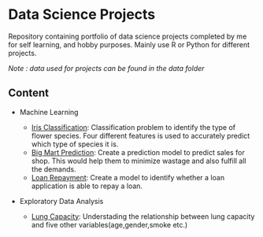 # Data Science Projects

Repository containing portfolio of data science projects completed by me for self learning, and hobby purposes. Mainly use R or Python for different projects. 

*Note : data used for projects can be found in the data folder*

## Content 
  * Machine Learning
    * [Iris Classification](https://github.com/asyrafflatiffi34/data_science_projects/blob/master/Iris_prediction/iris.md): Classification problem to identify the type of flower species. Four different features is used to accurately predict which type of species it is. 
    * [Big Mart Prediction](https://github.com/asyrafflatiffi34/big_mart_precition/blob/master/r_code): Create a prediction model to predict sales for shop. This would help them to minimize wastage and also fulfill all the demands.
    * [Loan Repayment](https://github.com/asyrafflatiffi34/data_science_projects/blob/master/loan_prediction.R): Create a model to identify whether a loan application is able to repay a loan. 
    
  * Exploratory Data Analysis
    * [Lung Capacity](https://github.com/asyrafflatiffi34/data_science_projects/blob/master/Lungcap/lungcap.md): Understading the relationship between lung capacity and five other variables(age,gender,smoke etc.)
 
